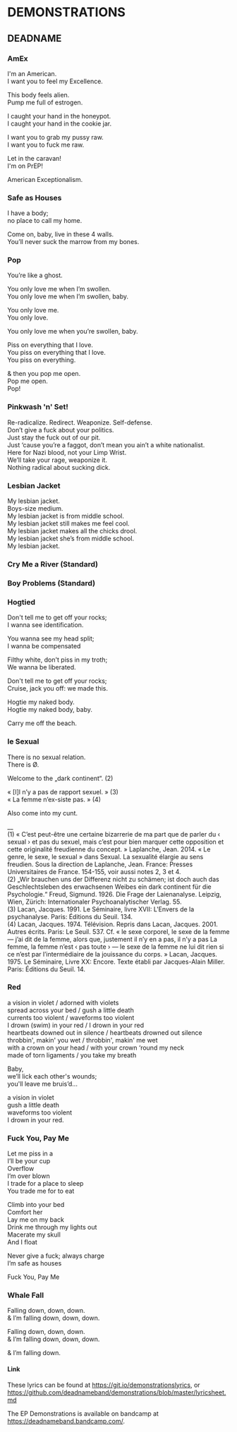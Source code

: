 # DEMONSTRATIONS
## DEADNAME

### AmEx
I'm an American.\
I want you to feel my Excellence.

This body feels alien.\
Pump me full of estrogen.

I caught your hand in the honeypot.\
I caught your hand in the cookie jar.

I want you to grab my pussy raw.\
I want you to fuck me raw.

Let in the caravan!\
I'm on PrEP!

American Exceptionalism.

### Safe as Houses
I have a body;\
no place to call my home.

Come on, baby, live in these 4 walls.\
You’ll never suck the marrow from my bones.

### Pop
You’re like a ghost.

You only love me when I’m swollen.\
You only love me when I’m swollen, baby.

You only love me.\
You only love.

You only love me when you’re swollen, baby.

Piss on everything that I love.\
You piss on everything that I love.\
You piss on everything.


& then you pop me open.\
Pop me open.\
Pop!

### Pinkwash 'n' Set!
Re-radicalize. Redirect. Weaponize. Self-defense.\
Don’t give a fuck about your politics.\
Just stay the fuck out of our pit.\
Just ‘cause you’re a faggot, don’t mean you ain’t a white nationalist.\
Here for Nazi blood, not your Limp Wrist.\
We’ll take your rage, weaponize it.\
Nothing radical about sucking dick.

### Lesbian Jacket
My lesbian jacket.\
Boys-size medium.\
My lesbian jacket is from middle school.\
My lesbian jacket still makes me feel cool.\
My lesbian jacket makes all the chicks drool.\
My lesbian jacket she’s from middle school.\
My lesbian jacket.

### Cry Me a River (Standard)

### Boy Problems (Standard)

### Hogtied
Don't tell me to get off your rocks;\
I wanna see identification.

You wanna see my head split;\
I wanna be compensated

Filthy white, don't piss in my troth;\
We wanna be liberated.

Don't tell me to get off your rocks;\
Cruise, jack you off: we made this.

Hogtie my naked body.\
Hogtie my naked body, baby.

Carry me off the beach.

### le Sexual
There is no sexual relation.\
There is Ø.

Welcome to the „dark continent“. (2)

« [I]l n’y a pas de rapport sexuel. » (3)\
« La femme n’ex-siste pas. » (4)

Also come into my cunt.

__ \
(1) « C’est peut-être une certaine bizarrerie de ma part que de parler du ‹ sexual › et pas du sexuel, mais c’est pour bien marquer cette opposition et cette originalité freudienne du concept. » Laplanche, Jean. 2014. « Le genre, le sexe, le sexual » dans Sexual. La sexualité élargie au sens freudien. Sous la direction de Laplanche, Jean. France: Presses Universitaires de France. 154-155, voir aussi notes 2, 3 et 4.\
(2) „Wir brauchen uns der Differenz nicht zu schämen; ist doch auch das Geschlechtsleben des erwachsenen Weibes ein dark continent für die Psychologie.“ Freud, Sigmund. 1926. Die Frage der Laienanalyse. Leipzig, Wien, Zürich: Internationaler Psychoanalytischer Verlag. 55.\
(3) Lacan, Jacques. 1991. Le Séminaire, livre XVII: L'Envers de la psychanalyse. Paris: Éditions du Seuil. 134.\
(4) Lacan, Jacques. 1974. Télévision. Repris dans Lacan, Jacques. 2001. Autres écrits. Paris: Le Seuil. 537. Cf. « le sexe corporel, le sexe de la femme — j’ai dit de la femme, alors que, justement il n’y en a pas, il n’y a pas La femme, la femme n’est ‹ pas toute › — le sexe de la femme ne lui dit rien si ce n’est par l’intermédiaire de la jouissance du corps. » Lacan, Jacques. 1975. Le Séminaire, Livre XX: Encore. Texte établi par Jacques-Alain Miller. Paris: Éditions du Seuil. 14.

### Red
	
a vision in violet / adorned with violets\
spread across your bed / gush a little death\
currents too violent / waveforms too violent\
I drown (swim) in your red / I drown in your red\
heartbeats downed out in silence / heartbeats drowned out silence\
throbbin', makin' you wet / throbbin', makin' me wet\
with a crown on your head / with your crown ‘round my neck\
made of torn ligaments / you take my breath

Baby,\
we’ll lick each other's wounds;\
you'll leave me bruis’d...

a vision in violet\
gush a little death\
waveforms too violent\
I drown in your red.

### Fuck You, Pay Me	
Let me piss in a\
I’ll be your cup\
Overflow\
I’m over blown\
I trade for a place to sleep\
You trade me for to eat

Climb into your bed\
Comfort her\
Lay me on my back\
Drink me through my lights out\
Macerate my skull\
And I float

Never give a fuck; always charge\
I’m safe as houses

Fuck You, Pay Me

### Whale Fall	
Falling down, down, down.\
& I’m falling down, down, down.

Falling down, down, down.\
& I’m falling down, down, down.

& I’m falling down.

#### Link

These lyrics can be found at <https://git.io/demonstrationslyrics>, or <https://github.com/deadnameband/demonstrations/blob/master/lyricsheet.md>

The EP Demonstrations is available on bandcamp at <https://deadnameband.bandcamp.com/>.
